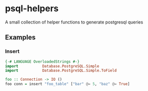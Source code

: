 # psql-helpers

A small collection of helper functions to generate postgresql queries

## Examples

### Insert

```haskell
{-# LANGUAGE OverloadedStrings #-}
import           Database.PostgreSQL.Simple
import           Database.PostgreSQL.Simple.ToField

foo :: Connection -> IO ()
foo conn = insert "foo_table" ["bar" @= 5, "baz" @= True]
```
